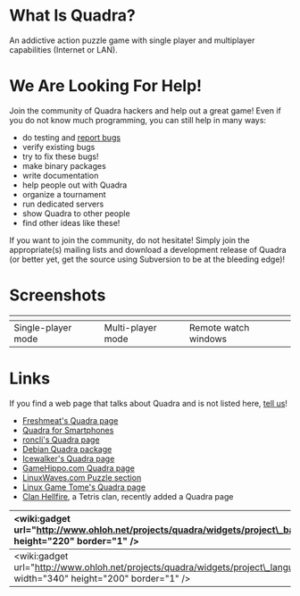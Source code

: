 # What Is Quadra? #

An addictive action puzzle game with single player and multiplayer capabilities (Internet or LAN).

# We Are Looking For Help! #

Join the community of Quadra hackers and help out a great game! Even if you do not know much programming, you can still help in many ways:

  * do testing and [report bugs](http://code.google.com/p/quadra/issues/list)
  * verify existing bugs
  * try to fix these bugs!
  * make binary packages
  * write documentation
  * help people out with Quadra
  * organize a tournament
  * run dedicated servers
  * show Quadra to other people
  * find other ideas like these!

If you want to join the community, do not hesitate! Simply join the appropriate(s) mailing lists and download a development release of Quadra (or better yet, get the source using Subversion to be at the bleeding edge)!

# Screenshots #

| ![![](http://quadra.googlecode.com/svn/site/screenshots/shot-01-small.jpg)](http://quadra.googlecode.com/svn/site/screenshots/shot-01.jpg) | ![![](http://quadra.googlecode.com/svn/site/screenshots/shot-02-small.jpg)](http://quadra.googlecode.com/svn/site/screenshots/shot-02.jpg) | ![![](http://quadra.googlecode.com/svn/site/screenshots/shot-03-small.jpg)](http://quadra.googlecode.com/svn/site/screenshots/shot-03.jpg) |
|:-------------------------------------------------------------------------------------------------------------------------------------------|:-------------------------------------------------------------------------------------------------------------------------------------------|:-------------------------------------------------------------------------------------------------------------------------------------------|
| Single-player mode | Multi-player mode | Remote watch windows |

# Links #

If you find a web page that talks about Quadra and is not listed here, [tell us](http://groups.google.com/group/quadra-talk)!

  * [Freshmeat's Quadra page](http://freshmeat.net/projects/quadra/)
  * [Quadra for Smartphones](http://beny.sch.bme.hu/quadra/)
  * [roncli's Quadra page](http://www.roncli.com/pages.asp?PageID=9)
  * [Debian Quadra package](http://packages.debian.org/quadra)
  * [Icewalker's Quadra page](http://icewalk.com/softlib/app/app_00402.html)
  * [GameHippo.com Quadra page](http://gamehippo.com/id/1833.shtml)
  * [LinuxWaves.com Puzzle section](http://linuxwaves.com/linuxlinks/Software/Games/Puzzle/)
  * [Linux Game Tome's Quadra page](http://happypenguin.org/show?Quadra)
  * [Clan Hellfire](http://hellfire.darktech.org/hellfire/), a Tetris clan, recently added a Quadra page

| &lt;wiki:gadget url="http://www.ohloh.net/projects/quadra/widgets/project\_basic\_stats.xml" height="220" border="1" /&gt; | &lt;wiki:gadget url="http://www.ohloh.net/projects/quadra/widgets/project\_factoids.xml" width="340" height="170" border="0" /&gt; |
|:---------------------------------------------------------------------------------------------------------------------------|:-----------------------------------------------------------------------------------------------------------------------------------|
| &lt;wiki:gadget url="http://www.ohloh.net/projects/quadra/widgets/project\_languages.xml" width="340" height="200" border="1" /&gt; | &lt;wiki:gadget url="http://www.ohloh.net/projects/quadra/widgets/project\_cocomo.xml" height="250" border="0" /&gt; |